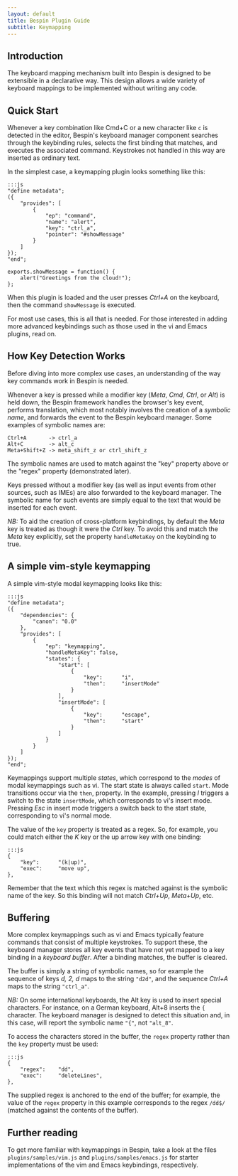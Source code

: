 ```yaml
---
layout: default
title: Bespin Plugin Guide
subtitle: Keymapping
---
```


## Introduction ##

The keyboard mapping mechanism built into Bespin is designed to be extensible
in a declarative way. This design allows a wide variety of keyboard mappings to
be implemented without writing any code.

## Quick Start ##

Whenever a key combination like Cmd+C or a new character like `c` is detected
in the editor, Bespin's keyboard manager component searches through the
keybinding rules, selects the first binding that matches, and executes the
associated command. Keystrokes not handled in this way are inserted as ordinary
text.

In the simplest case, a keymapping plugin looks something like this:

    :::js
    "define metadata";
    ({
        "provides": [
            {
                "ep": "command",
                "name": "alert",
                "key": "ctrl_a",
                "pointer": "#showMessage"
            }
        ]
    });
    "end";

    exports.showMessage = function() {
        alert("Greetings from the cloud!");
    };

When this plugin is loaded and the user presses *Ctrl+A* on the keyboard, then
the command `showMessage` is executed.

For most use cases, this is all that is needed. For those interested in adding
more advanced keybindings such as those used in the vi and Emacs plugins, read
on.

## How Key Detection Works ##

Before diving into more complex use cases, an understanding of the way key
commands work in Bespin is needed.

Whenever a key is pressed while a modifier key (*Meta*, *Cmd*, *Ctrl*, or
*Alt*) is held down, the Bespin framework handles the browser's key event,
performs translation, which most notably involves the creation of a *symbolic
name*, and forwards the event to the Bespin keyboard manager. Some examples of
symbolic names are:

    Ctrl+A       -> ctrl_a
    Alt+C        -> alt_c
    Meta+Shift+Z -> meta_shift_z or ctrl_shift_z

The symbolic names are used to match against the "key" property above or the
"regex" property (demonstrated later).

Keys pressed without a modifier key (as well as input events from other
sources, such as IMEs) are also forwarded to the keyboard manager. The symbolic
name for such events are simply equal to the text that would be inserted for
each event.

*NB:* To aid the creation of cross-platform keybindings, by default the *Meta*
key is treated as though it were the *Ctrl* key. To avoid this and match the
*Meta* key explicitly, set the property `handleMetaKey` on the keybinding to
true.

## A simple vim-style keymapping ##

A simple vim-style modal keymapping looks like this:

    :::js
    "define metadata";
    ({
        "dependencies": {
            "canon": "0.0"
        },
        "provides": [
            {
                "ep": "keymapping",
                "handleMetaKey": false,
                "states": {
                    "start": [
                        {
                            "key":      "i",
                            "then":     "insertMode"
                        }
                    ],
                    "insertMode": [
                        {
                            "key":      "escape",
                            "then":     "start"
                        }
                    ]
                }
            }
        ]
    });
    "end";

Keymappings support multiple *states*, which correspond to the *modes* of modal
keymappings such as vi. The start state is always called `start`. Mode
transitions occur via the `then`, property. In the example, pressing *I*
triggers a switch to the state `insertMode`, which corresponds to vi's
insert mode. Pressing *Esc* in insert mode triggers a switch back to the start
state, corresponding to vi's normal mode.

The value of the `key` property is treated as a regex. So, for example, you
could match either the *K* key or the up arrow key with one binding:

    :::js
    {
        "key":      "(k|up)",
        "exec":     "move up",
    },

Remember that the text which this regex is matched against is the symbolic name
of the key. So this binding will not match *Ctrl+Up*, *Meta+Up*, etc.

## Buffering ##

More complex keymappings such as vi and Emacs typically feature commands that
consist of multiple keystrokes. To support these, the keyboard manager stores
all key events that have not yet mapped to a key binding in a *keyboard
buffer*. After a binding matches, the buffer is cleared.

The buffer is simply a string of symbolic names, so for example the sequence of
keys *d, 2, d* maps to the string `"d2d"`, and the sequence *Ctrl+A* maps to
the string `"ctrl_a"`.

*NB:* On some international keyboards, the Alt key is used to insert special
characters. For instance, on a German keyboard, Alt+8 inserts the `{`
character. The keyboard manager is designed to detect this situation and, in
this case, will report the symbolic name `"{"`, not `"alt_8"`.

To access the characters stored in the buffer, the `regex` property rather than
the `key` property must be used:

    :::js
    {
        "regex":    "dd",
        "exec":     "deleteLines",
    },

The supplied regex is anchored to the end of the buffer; for example, the value
of the `regex` property in this example corresponds to the regex `/dd$/`
(matched against the contents of the buffer).

## Further reading ##

To get more familiar with keymappings in Bespin, take a look at the files
`plugins/samples/vim.js` and `plugins/samples/emacs.js` for starter
implementations of the vim and Emacs keybindings, respectively.

